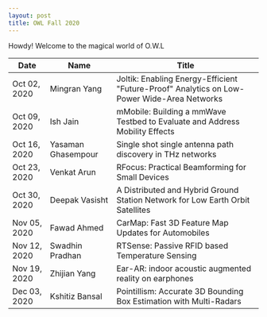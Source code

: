 ```yaml
---
layout: post
title: OWL Fall 2020
---
```



<div class="message">
  Howdy! Welcome to the magical world of O.W.L
</div>


| Date      | Name | Title |
| ----------- | ----------- | ------------------|
|Oct 02, 2020|Mingran Yang |	Joltik: Enabling Energy-Efficient "Future-Proof" Analytics on Low-Power Wide-Area Networks|
|Oct 09, 2020|Ish Jain	    |mMobile: Building a mmWave Testbed to Evaluate and Address Mobility Effects|
|Oct 16, 2020|Yasaman Ghasempour	|Single shot single antenna path discovery in THz networks |
|Oct 23, 2020|Venkat Arun    |	RFocus: Practical Beamforming for Small Devices|
|Oct 30, 2020|Deepak Vasisht	  |  A Distributed and Hybrid Ground Station Network for Low Earth Orbit Satellites|
|Nov 05, 2020|Fawad Ahmed	    |CarMap: Fast 3D Feature Map Updates for Automobiles|
|Nov 12, 2020|Swadhin Pradhan	|RTSense: Passive RFID based Temperature Sensing|
|Nov 19, 2020|Zhijian Yang	|Ear-AR: indoor acoustic augmented reality on earphones|
|Dec 03, 2020|Kshitiz Bansal	|Pointillism: Accurate 3D Bounding Box Estimation with Multi-Radars|


